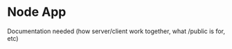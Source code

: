 Node App
===================

Documentation needed (how server/client work together, what /public is for, etc)